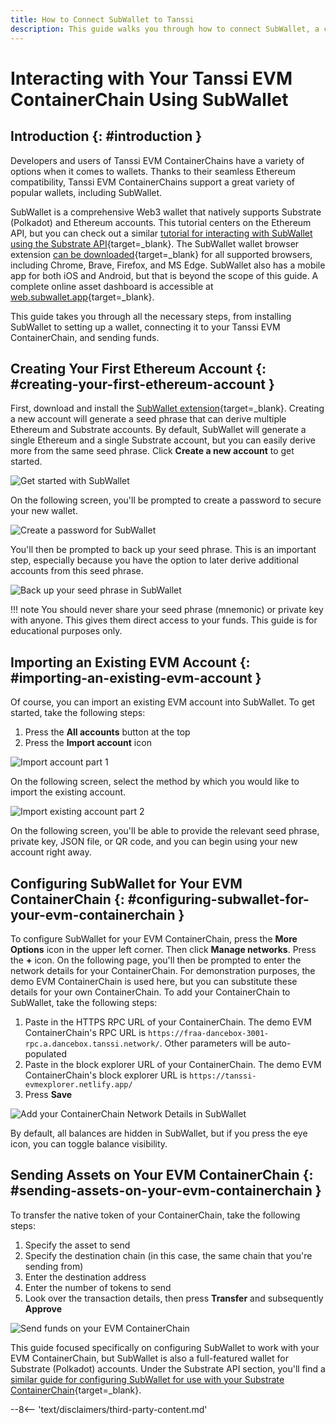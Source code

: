 ```yaml
---
title: How to Connect SubWallet to Tanssi
description: This guide walks you through how to connect SubWallet, a comprehensive Polkadot, Substrate, and Ethereum wallet, to your Tanssi EVM ContainerChain. 
---
```


# Interacting with Your Tanssi EVM ContainerChain Using SubWallet

## Introduction {: #introduction }

Developers and users of Tanssi EVM ContainerChains have a variety of options when it comes to wallets. Thanks to their seamless Ethereum compatibility, Tanssi EVM ContainerChains support a great variety of popular wallets, including SubWallet.

SubWallet is a comprehensive Web3 wallet that natively supports Substrate (Polkadot) and Ethereum accounts. This tutorial centers on the Ethereum API, but you can check out a similar [tutorial for interacting with SubWallet using the Substrate API](/builders/interact/substrate-api/wallets/subwallet){target=_blank}. The SubWallet wallet browser extension [can be downloaded](https://www.subwallet.app/download.html){target=_blank} for all supported browsers, including Chrome, Brave, Firefox, and MS Edge. SubWallet also has a mobile app for both iOS and Android, but that is beyond the scope of this guide. A complete online asset dashboard is accessible at [web.subwallet.app](https://web.subwallet.app/){target=_blank}.

This guide takes you through all the necessary steps, from installing SubWallet to setting up a wallet, connecting it to your Tanssi EVM ContainerChain, and sending funds.

## Creating Your First Ethereum Account {: #creating-your-first-ethereum-account }

First, download and install the [SubWallet extension](https://www.subwallet.app/download.html){target=_blank}. Creating a new account will generate a seed phrase that can derive multiple Ethereum and Substrate accounts. By default, SubWallet will generate a single Ethereum and a single Substrate account, but you can easily derive more from the same seed phrase. Click **Create a new account** to get started.

![Get started with SubWallet](/images/builders/interact/ethereum-api/wallets/subwallet/subwallet-1.png)

On the following screen, you'll be prompted to create a password to secure your new wallet.

![Create a password for SubWallet](/images/builders/interact/ethereum-api/wallets/subwallet/subwallet-2.png)

You'll then be prompted to back up your seed phrase. This is an important step, especially because you have the option to later derive additional accounts from this seed phrase.

![Back up your seed phrase in SubWallet](/images/builders/interact/ethereum-api/wallets/subwallet/subwallet-3.png)

!!! note
    You should never share your seed phrase (mnemonic) or private key with anyone. This gives them direct access to your funds. This guide is for educational purposes only.

## Importing an Existing EVM Account {: #importing-an-existing-evm-account }

Of course, you can import an existing EVM account into SubWallet. To get started, take the following steps:

1. Press the **All accounts** button at the top
2. Press the **Import account** icon

![Import account part 1](/images/builders/interact/ethereum-api/wallets/subwallet/subwallet-4.png)

On the following screen, select the method by which you would like to import the existing account.

![Import existing account part 2](/images/builders/interact/ethereum-api/wallets/subwallet/subwallet-5.png)

On the following screen, you'll be able to provide the relevant seed phrase, private key, JSON file, or QR code, and you can begin using your new account right away.

## Configuring SubWallet for Your EVM ContainerChain {: #configuring-subwallet-for-your-evm-containerchain }

To configure SubWallet for your EVM ContainerChain, press the **More Options** icon in the upper left corner. Then click **Manage networks**. Press the **+** icon. On the following page, you'll then be prompted to enter the network details for your ContainerChain. For demonstration purposes, the demo EVM ContainerChain is used here, but you can substitute these details for your own ContainerChain. To add your ContainerChain to SubWallet, take the following steps:

1. Paste in the HTTPS RPC URL of your ContainerChain. The demo EVM ContainerChain's RPC URL is `https://fraa-dancebox-3001-rpc.a.dancebox.tanssi.network/`. Other parameters will be auto-populated
2. Paste in the block explorer URL of your ContainerChain. The demo EVM ContainerChain's block explorer URL is `https://tanssi-evmexplorer.netlify.app/`
3. Press **Save**

![Add your ContainerChain Network Details in SubWallet](/images/builders/interact/ethereum-api/wallets/subwallet/subwallet-6.png)

By default, all balances are hidden in SubWallet, but if you press the eye icon, you can toggle balance visibility.

## Sending Assets on Your EVM ContainerChain {: #sending-assets-on-your-evm-containerchain }

To transfer the native token of your ContainerChain, take the following steps:

1. Specify the asset to send
2. Specify the destination chain (in this case, the same chain that you're sending from)
3. Enter the destination address
4. Enter the number of tokens to send
5. Look over the transaction details, then press **Transfer** and subsequently **Approve**

![Send funds on your EVM ContainerChain](/images/builders/interact/ethereum-api/wallets/subwallet/subwallet-7.png)

This guide focused specifically on configuring SubWallet to work with your EVM ContainerChain, but SubWallet is also a full-featured wallet for Substrate (Polkadot) accounts. Under the Substrate API section, you'll find a [similar guide for configuring SubWallet for use with your Substrate ContainerChain](/builders/interact/substrate-api/wallets/subwallet){target=_blank}.

--8<-- 'text/disclaimers/third-party-content.md'
